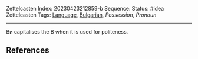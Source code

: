 Zettelcasten Index: 20230423212859-b
Sequence:
Status: #idea
Zettelcasten Tags: [Language](../map-of-content/Language.md), [Bulgarian](../map-of-content/Bulgarian.md), *Possession*, *Pronoun*

---

Ви capitalises the В when it is used for politeness.

## References
